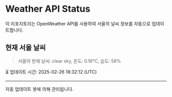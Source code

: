 
# Weather API Status

이 리포지토리는 OpenWeather API를 사용하여 서울의 날씨 정보를 자동으로 업데이트합니다.

## 현재 서울 날씨
> 서울의 현재 날씨: clear sky, 온도: 0.16°C, 습도: 58%

⏳ 업데이트 시간: 2025-02-26 18:32:12 (UTC)

---
자동 업데이트 봇에 의해 관리됩니다.
